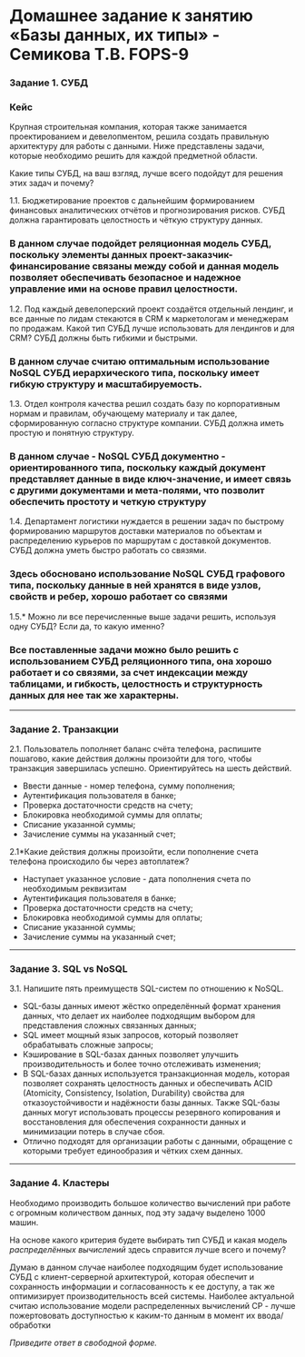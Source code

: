 # Домашнее задание к занятию «Базы данных, их типы» - Семикова Т.В. FOPS-9

### Задание 1. СУБД

### Кейс
Крупная строительная компания, которая также занимается проектированием и девелопментом, решила создать 
правильную архитектуру для работы с данными. Ниже представлены задачи, которые необходимо решить для
каждой предметной области. 

Какие типы СУБД, на ваш взгляд, лучше всего подойдут для решения этих задач и почему? 
 
1.1. Бюджетирование проектов с дальнейшим формированием финансовых аналитических отчётов и прогнозирования рисков.
СУБД должна гарантировать целостность и чёткую структуру данных.

### В данном случае подойдет реляционная модель СУБД, поскольку элементы данных проект-заказчик-финансирование связаны между собой и данная модель позволяет обеспечивать безопасное и надежное управление ими на основе правил целостности.

1.2. Под каждый девелоперский проект создаётся отдельный лендинг, и все данные по лидам стекаются в CRM к 
маркетологам и менеджерам по продажам. Какой тип СУБД лучше использовать для лендингов и для CRM? 
СУБД должны быть гибкими и быстрыми.

### В данном случае считаю оптимальным использование NoSQL СУБД иерархического типа, поскольку имеет гибкую структуру и масштабируемость.

1.3. Отдел контроля качества решил создать базу по корпоративным нормам и правилам, обучающему материалу 
и так далее, сформированную согласно структуре компании. СУБД должна иметь простую и понятную структуру.

### В данном случае - NoSQL СУБД документно - ориентированного типа, поскольку каждый документ представляет данные в виде ключ-значение, и имеет связь с другими документами и мета-полями, что позволит обеспечить простоту и четкую структуру

1.4. Департамент логистики нуждается в решении задач по быстрому формированию маршрутов доставки материалов 
по объектам и распределению курьеров по маршрутам с доставкой документов. СУБД должна уметь быстро работать
со связями.

### Здесь обосновано использование NoSQL СУБД графового типа, поскольку данные в ней хранятся в виде узлов, свойств и ребер, хорошо работает со связями

1.5.* Можно ли все перечисленные выше задачи решить, используя одну СУБД? Если да, то какую именно?
### Все поставленные задачи можно было решить с использованием СУБД реляционного типа, она хорошо работает и со связями, за счет индексации между таблицами, и гибкость, целостность и структурность данных для нее так же характерны.


---

### Задание 2. Транзакции

2.1. Пользователь пополняет баланс счёта телефона, распишите пошагово, какие действия должны произойти для того, чтобы 
транзакция завершилась успешно. Ориентируйтесь на шесть действий.
- Ввести данные - номер телефона, сумму пополнения;
- Аутентификация пользователя в банке;
- Проверка достаточности средств на счету;
- Блокировка необходимой суммы для оплаты;
- Списание указанной суммы;
- Зачисление суммы на указанный счет; 

2.1*Какие действия должны произойти, если пополнение счета телефона происходило бы через автоплатеж?

- Наступает указанное условие - дата пополнения счета по необходимым реквизитам
- Аутентификация пользователя в банке;
- Проверка достаточности средств на счету;
- Блокировка необходимой суммы для оплаты;
- Списание указанной суммы;
- Зачисление суммы на указанный счет; 

---

### Задание 3. SQL vs NoSQL

3.1. Напишите пять преимуществ SQL-систем по отношению к NoSQL. 

- SQL-базы данных имеют жёстко определённый формат хранения данных, что делает их наиболее подходящим выбором для представления сложных связанных данных;
- SQL имеет мощный язык запросов, который позволяет обрабатывать сложные запросы;
- Кэширование в SQL-базах данных позволяет улучшить производительность и более точно отслеживать изменения;
- В SQL-базах данных используется транзакционная модель, которая позволяет сохранять целостность данных и обеспечивать ACID (Atomicity, Consistency, Isolation, Durability) свойства для отказоустойчивости и надёжности базы данных. Также SQL-базы данных могут использовать процессы резервного копирования и восстановления для обеспечения сохранности данных и минимизации потерь в случае сбоя.
- Отлично подходят для организации работы с данными, обращение с которыми требует единообразия и чётких схем данных.

---
### Задание 4. Кластеры

Необходимо производить большое количество вычислений при работе с огромным количеством данных, под эту задачу 
выделено 1000 машин. 

На основе какого критерия будете выбирать тип СУБД и какая модель *распределённых вычислений* 
здесь справится лучше всего и почему?

Думаю в данном случае наиболее подходящим будет использование СУБД с клиент-серверной архитектурой, которая обеспечит и сохранность информации и согласованность к ее доступу, а так же оптимизирует производительность всей системы.
Наиболее актуальной считаю использование модели распределенных вычислений СР - лучше пожертововать доступностью к каким-то данным в момент их ввода/обработки

*Приведите ответ в свободной форме.*


